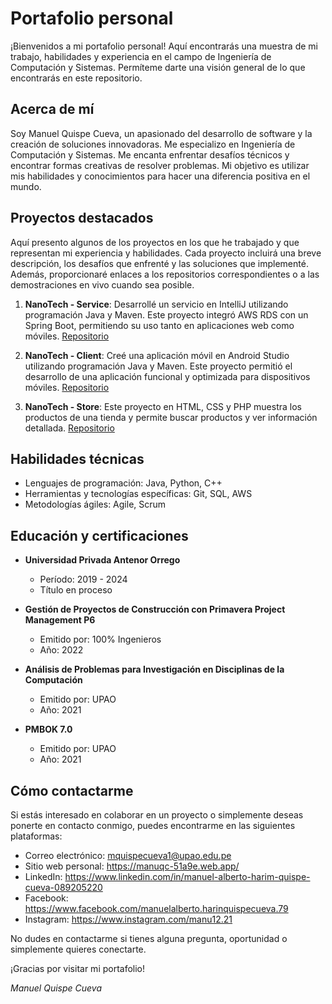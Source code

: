 # Portafolio personal

¡Bienvenidos a mi portafolio personal! Aquí encontrarás una muestra de mi trabajo, habilidades y experiencia en el campo de Ingeniería de Computación y Sistemas. Permíteme darte una visión general de lo que encontrarás en este repositorio.

## Acerca de mí

Soy Manuel Quispe Cueva, un apasionado del desarrollo de software y la creación de soluciones innovadoras. Me especializo en Ingeniería de Computación y Sistemas. Me encanta enfrentar desafíos técnicos y encontrar formas creativas de resolver problemas. Mi objetivo es utilizar mis habilidades y conocimientos para hacer una diferencia positiva en el mundo.

## Proyectos destacados

Aquí presento algunos de los proyectos en los que he trabajado y que representan mi experiencia y habilidades. Cada proyecto incluirá una breve descripción, los desafíos que enfrenté y las soluciones que implementé. Además, proporcionaré enlaces a los repositorios correspondientes o a las demostraciones en vivo cuando sea posible.

1. **NanoTech - Service**: Desarrollé un servicio en IntelliJ utilizando programación Java y Maven. Este proyecto integró AWS RDS con un Spring Boot, permitiendo su uso tanto en aplicaciones web como móviles. [Repositorio](https://github.com/ManuQC21/Nanotech-Service)

2. **NanoTech - Client**: Creé una aplicación móvil en Android Studio utilizando programación Java y Maven. Este proyecto permitió el desarrollo de una aplicación funcional y optimizada para dispositivos móviles. [Repositorio](https://github.com/ManuQC21/Nanotech-Client)

3. **NanoTech - Store**: Este proyecto en HTML, CSS y PHP muestra los productos de una tienda y permite buscar productos y ver información detallada. [Repositorio](https://github.com/ManuQC21/NanotechStore)

## Habilidades técnicas

- Lenguajes de programación: Java, Python, C++
- Herramientas y tecnologías específicas: Git, SQL, AWS
- Metodologías ágiles: Agile, Scrum

## Educación y certificaciones

- **Universidad Privada Antenor Orrego**
  - Período: 2019 - 2024
  - Título en proceso

- **Gestión de Proyectos de Construcción con Primavera Project Management P6**
  - Emitido por: 100% Ingenieros
  - Año: 2022

- **Análisis de Problemas para Investigación en Disciplinas de la Computación**
  - Emitido por: UPAO
  - Año: 2021

- **PMBOK 7.0**
  - Emitido por: UPAO
  - Año: 2021

## Cómo contactarme

Si estás interesado en colaborar en un proyecto o simplemente deseas ponerte en contacto conmigo, puedes encontrarme en las siguientes plataformas:

- Correo electrónico: mquispecueva1@upao.edu.pe
- Sitio web personal: https://manuqc-51a9e.web.app/
- LinkedIn: https://www.linkedin.com/in/manuel-alberto-harim-quispe-cueva-089205220
- Facebook: https://www.facebook.com/manuelalberto.harinquispecueva.79
- Instagram: https://www.instagram.com/manu12.21

No dudes en contactarme si tienes alguna pregunta, oportunidad o simplemente quieres conectarte.

¡Gracias por visitar mi portafolio!

*Manuel Quispe Cueva*
